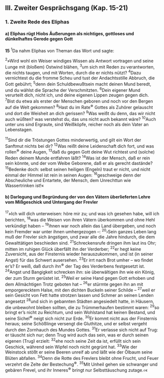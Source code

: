 ## III. Zweiter Gesprächsgang (Kap. 15-21)

### 1. Zweite Rede des Eliphas

#### a) Eliphas rügt Hiobs Äußerungen als nichtiges, gottloses und dünkelhaftes Gerede gegen Gott

__15__
<sup>1</sup>Da nahm Eliphas von Theman das Wort und sagte:

<sup>2</sup>»Wird wohl ein Weiser windiges Wissen als Antwort vortragen und seine Lunge mit (bloßem) Ostwind blähen,
<sup>3</sup>um sich mit Reden zu verantworten, die nichts taugen, und mit Worten, durch die er nichts nützt?
<sup>4</sup>Dazu vernichtest du die fromme Scheu und tust der Andachtsstille Abbruch, die Gott gebührt;
<sup>5</sup>denn dein Schuldbewußtsein macht deinen Mund beredt, und du wählst die Sprache der Verschmitzten.
<sup>6</sup>Dein eigener Mund verurteilt dich, nicht ich, und deine eigenen Lippen zeugen gegen dich.
<sup>7</sup>Bist du etwa als erster der Menschen geboren und noch vor den Bergen auf die Welt gekommen?
<sup>8</sup>Hast du im Rate<sup title="= in der Ratssitzung">&#x2732;</sup> Gottes als Zuhörer gelauscht und dort die Weisheit an dich gerissen?
<sup>9</sup>Was weißt du denn, das wir nicht auch wüßten? was verstehst du, das uns nicht auch bekannt wäre?
<sup>10</sup>Auch unter uns sind Ergraute, sind Weißköpfe, reicher noch als dein Vater an Lebenstagen.

<sup>11</sup>Sind dir die Tröstungen Gottes minderwertig, und gilt ein Wort der Sanftmut nichts bei dir?
<sup>12</sup>Was reißt deine Leidenschaft dich fort, und was rollen<sup title="oder: zwinkern">&#x2732;</sup> deine Augen,
<sup>13</sup>daß du gegen Gott deine Wut richtest und (solche) Reden deinem Munde entfahren läßt?
<sup>14</sup>Was ist der Mensch, daß er rein sein könnte, und der vom Weibe Geborene, daß er als gerecht dastände?
<sup>15</sup>Bedenke doch: selbst seinen heiligen (Engeln) traut er nicht, und nicht einmal der Himmel ist rein in seinen Augen:
<sup>16</sup>geschweige denn der Abscheuliche und Entartete, der Mensch, dem Unrechttun wie Wassertrinken ist!«

#### b) Darlegung und Begründung der von den Vätern überlieferten Lehre vom Mißgeschick und Untergang der Frevler

<sup>17</sup>»Ich will dich unterweisen: höre mir zu; und was ich gesehen habe, will ich berichten,
<sup>18</sup>was die Weisen von ihren Vätern überkommen und ohne Hehl verkündigt haben –
<sup>19</sup>ihnen war noch allein das Land übergeben, und noch kein Fremder war unter ihnen umhergezogen –:
<sup>20</sup>›Sein ganzes Leben lang muß der Frevler sich ängstigen, und zwar alle die Jahre hindurch, die dem Gewalttätigen beschieden sind.
<sup>21</sup>Schreckensrufe dringen ihm laut ins Ohr; mitten im ruhigen Glück überfällt ihn der Verderber;
<sup>22</sup>er hegt keine Zuversicht, aus der Finsternis wieder herauszukommen, und ist (in seiner Angst) für das Schwert ausersehen.
<sup>23</sup>Er irrt nach Brot umher – wo findet er’s? Er weiß, daß durch ihn<sup title="d.h. Gott">&#x2732;</sup> der Tag des Verderbens festgesetzt ist.
<sup>24</sup>Angst und Bangigkeit schrecken ihn: sie überwältigen ihn wie ein König, der zum Sturm gerüstet ist.
<sup>25</sup>Weil er seine Hand gegen Gott erhoben und dem Allmächtigen Trotz geboten hat –
<sup>26</sup>er stürmte gegen ihn an mit emporgerecktem Halse, mit den dichten Buckeln seiner Schilde –
<sup>27</sup>weil er sein Gesicht von Fett hatte strotzen lassen und Schmer an seinen Lenden angesetzt
<sup>28</sup>und sich in gebannten Städten angesiedelt hatte, in Häusern, die unbewohnt bleiben sollten, die zu Trümmerhaufen bestimmt waren:
<sup>29</sup>so bringt er’s nicht zu Reichtum, und sein Wohlstand hat keinen Bestand, und seine Sichel<sup title="oder: Ähre = sein Besitz">&#x2732;</sup> neigt sich nicht zur Erde.
<sup>30</sup>Er kommt nicht aus der Finsternis heraus; seine Schößlinge versengt die Gluthitze, und er selbst vergeht durch den Zornhauch des Mundes Gottes.
<sup>31</sup>Er verlasse sich nicht auf Trug: er täuscht sich nur; denn Trug wird auch das sein, was er durch seinen eigenen (Trug) erzielt:
<sup>32</sup>ehe noch seine Zeit da ist, erfüllt sich sein Geschick, während sein Wipfel noch nicht gegrünt hat.
<sup>33</sup>Wie der Weinstock stößt er seine Beeren unreif ab und läßt wie der Ölbaum seine Blüten abfallen.
<sup>34</sup>Denn die Rotte des Frevlers bleibt ohne Frucht, und Feuer verzehrt die Zelte der Bestechung<sup title="= der Bestechlichen">&#x2732;</sup>.
<sup>35</sup>Mit Unheil gehen sie schwanger und gebären Frevel, und ihr Inneres<sup title="oder: Schoß">&#x2732;</sup> bringt nur Selbsttäuschung zutage.‹«